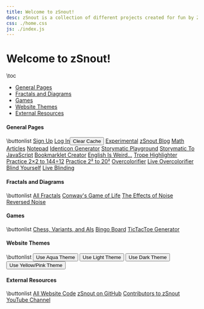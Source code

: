 ```yaml
---
title: Welcome to zSnout!
desc: zSnout is a collection of different projects created for fun by Zachary Sakowitz. It runs on the open-source code available at https://github.com/zsnout/zsnout.com. It was initially created during COVID-19, and has undergone two major revisions since then.
css: ./home.css
js: ./index.js
---
```


<h1 id="welcome-to-zsnout">Welcome to zSnout!</h1>

\toc

- [General Pages](#general-pages)
- [Fractals and Diagrams](#fractals-and-diagrams)
- [Games](#games)
- [Website Themes](#website-themes)
- [External Resources](#external-resources)

#### General Pages

\buttonlist
[Sign Up](/account/create/)
[Log In](/account/login/)<button id="clear-cache">Clear Cache</button>
[Experimental](/home/beta/)
[zSnout Blog](/blog/)
[Math Articles](/math/)
[Notepad](/notepad/)
[Identicon Generator](/icon/)
[Storymatic Playground](/storymatic/playground/)
[Storymatic To JavaScript](/storymatic/smtojs/)
[Bookmarklet Creator](/bookmarklet/)
[English Is Weird...](/englishisweird/)
[Trope Highlighter](/tropes/)
[Practice 2×2 to 144÷12](/practice/multdiv/)
[Practice 2² to 20²](/practice/squares/)
[Overcolorifier](/overcolor/)
[Live Overcolorifier](/overcolor/live/)
[Blind Yourself](/blind/)
[Live Blinding](/blind/live/)

#### Fractals and Diagrams

\buttonlist
[All Fractals](/home/fractal/)
[Conway's Game of Life](/gameoflife/)
[The Effects of Noise](/noise/)
[Reversed Noise](/reversenoise/)

#### Games

\buttonlist
[Chess, Variants, and AIs](/home/chess/)
[Bingo Board](/bingo/)
[TicTacToe Generator](/tictactoe/generator/)

#### Website Themes

\buttonlist
<button id="theme-aqua">Use Aqua Theme</button>
<button id="theme-light">Use Light Theme</button>
<button id="theme-dark">Use Dark Theme</button>
<button id="theme-yellow-pink">Use Yellow/Pink Theme</button>

#### External Resources

\buttonlist
[All Website Code](https://github.com/zsnout/zsnout.com)
[zSnout on GitHub](https://github.com/zsnout)
[Contributors to zSnout](https://github.com/zSnout/zsnout.com/graphs/contributors)
[YouTube Channel](https://youtube.com/channel/UCZ1po0sntEdbIsG8yLOqSAQ)
